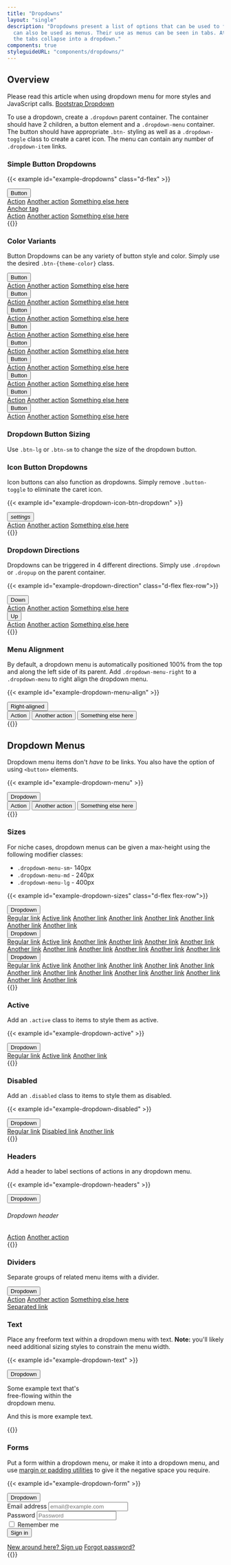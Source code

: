 ```yaml
---
title: "Dropdowns"
layout: "single"
description: "Dropdowns present a list of options that can be used to filter or sort existing content. They
  can also be used as menus. Their use as menus can be seen in tabs. At a smaller screen size,
  the tabs collapse into a dropdown."
components: true
styleguideURL: "components/dropdowns/"
---
```


## Overview

Please read this article when using dropdown menu for more styles and JavaScript calls.
<a href="https://getbootstrap.com/docs/4.6/components/dropdowns/#overview">Bootstrap Dropdown</a>

To use a dropdown, create a `.dropdown` parent container. The container should have 2
children, a button element and a `.dropdown-menu` container. The button should have
appropriate `.btn-` styling as well as a `.dropdown-toggle` class to create
a caret icon. The menu can contain any number of `.dropdown-item` links.

### Simple Button Dropdowns

{{< example id="example-dropdowns" class="d-flex" >}}
<div class="dropdown">
  <button class="btn btn-primary dropdown-toggle" type="button" data-toggle="dropdown" aria-haspopup="true" aria-expanded="false">
    Button
  </button>
  <div class="dropdown-menu">
    <a class="dropdown-item" href="#">Action</a>
    <a class="dropdown-item" href="#">Another action</a>
    <a class="dropdown-item" href="#">Something else here</a>
  </div>
</div>
<div class="dropdown ml-3">
  <a class="btn btn-primary dropdown-toggle" href="#" role="button" data-toggle="dropdown" aria-haspopup="true" aria-expanded="false">
    Anchor tag
  </a>
  <div class="dropdown-menu">
    <a class="dropdown-item" href="#">Action</a>
    <a class="dropdown-item" href="#">Another action</a>
    <a class="dropdown-item" href="#">Something else here</a>
  </div>
</div>
{{</ example >}}

### Color Variants

Button Dropdowns can be any variety of button style and color. Simply use the desired
`.btn-{theme-color}` class.

<div class="guide-example-block d-flex position-relative">
  <div class="guide-sample bg-transparent">
    <div class="d-flex">
      <div class="dropdown">
        <button class="btn btn-primary dropdown-toggle" type="button" data-toggle="dropdown" aria-haspopup="true"
          aria-expanded="false">
          Button
        </button>
        <div class="dropdown-menu">
          <a class="dropdown-item" href="#">Action</a>
          <a class="dropdown-item" href="#">Another action</a>
          <a class="dropdown-item" href="#">Something else here</a>
        </div>
      </div>
      <div class="dropdown ml-3">
        <button class="btn btn-secondary dropdown-toggle" href="#" role="button" data-toggle="dropdown"
          aria-haspopup="true" aria-expanded="false">
          Button
        </button>
        <div class="dropdown-menu">
          <a class="dropdown-item" href="#">Action</a>
          <a class="dropdown-item" href="#">Another action</a>
          <a class="dropdown-item" href="#">Something else here</a>
        </div>
      </div>
      <div class="dropdown ml-3">
        <button class="btn btn-dark dropdown-toggle" href="#" role="button" data-toggle="dropdown" aria-haspopup="true"
          aria-expanded="false">
          Button
        </button>
        <div class="dropdown-menu">
          <a class="dropdown-item" href="#">Action</a>
          <a class="dropdown-item" href="#">Another action</a>
          <a class="dropdown-item" href="#">Something else here</a>
        </div>
      </div>
    </div>
    <div class="d-flex mt-3">
      <div class="dropdown">
        <button class="btn btn-outline-primary dropdown-toggle" type="button" data-toggle="dropdown"
          aria-haspopup="true" aria-expanded="false">
          Button
        </button>
        <div class="dropdown-menu">
          <a class="dropdown-item" href="#">Action</a>
          <a class="dropdown-item" href="#">Another action</a>
          <a class="dropdown-item" href="#">Something else here</a>
        </div>
      </div>
      <div class="dropdown ml-3">
        <button class="btn btn-outline-secondary dropdown-toggle" href="#" role="button" data-toggle="dropdown"
          aria-haspopup="true" aria-expanded="false">
          Button
        </button>
        <div class="dropdown-menu">
          <a class="dropdown-item" href="#">Action</a>
          <a class="dropdown-item" href="#">Another action</a>
          <a class="dropdown-item" href="#">Something else here</a>
        </div>
      </div>
      <div class="dropdown ml-3">
        <button class="btn btn-outline-dark dropdown-toggle" href="#" role="button" data-toggle="dropdown"
          aria-haspopup="true" aria-expanded="false">
          Button
        </button>
        <div class="dropdown-menu">
          <a class="dropdown-item" href="#">Action</a>
          <a class="dropdown-item" href="#">Another action</a>
          <a class="dropdown-item" href="#">Something else here</a>
        </div>
      </div>
    </div>
    <div class="d-flex mt-3">
      <div class="dropdown">
        <button class="btn btn-text-primary dropdown-toggle" type="button" data-toggle="dropdown" aria-haspopup="true"
          aria-expanded="false">
          Button
        </button>
        <div class="dropdown-menu">
          <a class="dropdown-item" href="#">Action</a>
          <a class="dropdown-item" href="#">Another action</a>
          <a class="dropdown-item" href="#">Something else here</a>
        </div>
      </div>
      <div class="dropdown ml-3">
        <button class="btn btn-text-secondary dropdown-toggle" type="button" data-toggle="dropdown"
          aria-haspopup="true" aria-expanded="false">
          Button
        </button>
        <div class="dropdown-menu">
          <a class="dropdown-item" href="#">Action</a>
          <a class="dropdown-item" href="#">Another action</a>
          <a class="dropdown-item" href="#">Something else here</a>
        </div>
      </div>
      <div class="dropdown ml-3">
        <button class="btn btn-text-dark dropdown-toggle" type="button" data-toggle="dropdown"
          aria-haspopup="true" aria-expanded="false">
          Button
        </button>
        <div class="dropdown-menu">
          <a class="dropdown-item" href="#">Action</a>
          <a class="dropdown-item" href="#">Another action</a>
          <a class="dropdown-item" href="#">Something else here</a>
        </div>
      </div>
    </div>
  </div>
</div>

### Dropdown Button Sizing

Use `.btn-lg` or `.btn-sm` to change the size of the dropdown button.

### Icon Button Dropdowns

Icon buttons can also function as dropdowns. Simply remove `.button-toggle` to
eliminate the caret icon.

{{< example id="example-dropdown-icon-btn-dropdown" >}}
<div class="dropdown">
  <button class="btn btn-lg btn-icon-only btn-text-dark" type="button" data-toggle="dropdown" aria-haspopup="true" aria-expanded="false">
    <i class="modus-icons notranslate" aria-hidden="true">settings</i>
  </button>
  <div class="dropdown-menu">
    <a class="dropdown-item" href="#">Action</a>
    <a class="dropdown-item" href="#">Another action</a>
    <a class="dropdown-item" href="#">Something else here</a>
  </div>
</div>
{{</ example >}}

### Dropdown Directions

Dropdowns can be triggered in 4 different directions. Simply use `.dropdown` or
`.dropup` on the parent container.

{{< example id="example-dropdown-direction" class="d-flex flex-row">}}

<div class="dropdown">
  <button class="btn btn-primary dropdown-toggle" type="button" data-toggle="dropdown" aria-haspopup="true" aria-expanded="false">
    Down
  </button>
  <div class="dropdown-menu">
    <a class="dropdown-item" href="#">Action</a>
    <a class="dropdown-item" href="#">Another action</a>
    <a class="dropdown-item" href="#">Something else here</a>
  </div>
</div>
<div class="dropup ml-3">
  <button class="btn btn-primary dropdown-toggle" type="button" data-toggle="dropdown" aria-haspopup="true" aria-expanded="false">
    Up
  </button>
  <div class="dropdown-menu">
    <a class="dropdown-item" href="#">Action</a>
    <a class="dropdown-item" href="#">Another action</a>
    <a class="dropdown-item" href="#">Something else here</a>
  </div>
</div>
{{</ example >}}

### Menu Alignment

By default, a dropdown menu is automatically positioned 100% from the top and along the left side
of its parent. Add `.dropdown-menu-right` to a `.dropdown-menu` to right
align the dropdown menu.

{{< example id="example-dropdown-menu-align" >}}
<div class="btn-group">
  <button type="button" class="btn btn-primary dropdown-toggle" data-toggle="dropdown" aria-haspopup="true" aria-expanded="false">
    Right-aligned
  </button>
  <div class="dropdown-menu dropdown-menu-right">
    <button class="dropdown-item" type="button">Action</button>
    <button class="dropdown-item" type="button">Another action</button>
    <button class="dropdown-item" type="button">Something else here</button>
  </div>
</div>
{{</ example >}}

## Dropdown Menus

Dropdown menu items don't <em>have to</em> be links. You also have the option of using
`<button>` elements.

{{< example id="example-dropdown-menu" >}}
<div class="dropdown">
  <button class="btn btn-primary dropdown-toggle" type="button" data-toggle="dropdown" aria-haspopup="true" aria-expanded="false">
    Dropdown
  </button>
  <div class="dropdown-menu">
    <button class="dropdown-item" type="button">Action</button>
    <button class="dropdown-item" type="button">Another action</button>
    <button class="dropdown-item" type="button">Something else here</button>
  </div>
</div>
{{</ example >}}

### Sizes

For niche cases, dropdown menus can be given a max-height using the following modifier classes:

- `.dropdown-menu-sm`- 140px
- `.dropdown-menu-md` - 240px
- `.dropdown-menu-lg` - 400px

{{< example id="example-dropdown-sizes" class="d-flex flex-row">}}
<div class="dropdown">
  <button class="btn btn-primary dropdown-toggle mr-2" type="button" data-toggle="dropdown" aria-haspopup="true" aria-expanded="false">
    Dropdown
  </button>
<div class="dropdown-menu dropdown-menu-sm">
  <a class="dropdown-item" href="#">Regular link</a>
  <a class="dropdown-item active" href="#">Active link</a>
  <a class="dropdown-item" href="#">Another link</a>
  <a class="dropdown-item" href="#">Another link</a>
  <a class="dropdown-item" href="#">Another link</a>
  <a class="dropdown-item" href="#">Another link</a>
  <a class="dropdown-item" href="#">Another link</a>
  <a class="dropdown-item" href="#">Another link</a>
</div>
</div>
<div class="dropdown">
  <button class="btn btn-primary dropdown-toggle mr-2" type="button" data-toggle="dropdown" aria-haspopup="true" aria-expanded="false">
    Dropdown
  </button>
<div class="dropdown-menu dropdown-menu-md">
  <a class="dropdown-item" href="#">Regular link</a>
  <a class="dropdown-item active" href="#">Active link</a>
  <a class="dropdown-item" href="#">Another link</a>
  <a class="dropdown-item" href="#">Another link</a>
  <a class="dropdown-item" href="#">Another link</a>
  <a class="dropdown-item" href="#">Another link</a>
  <a class="dropdown-item" href="#">Another link</a>
  <a class="dropdown-item" href="#">Another link</a>
  <a class="dropdown-item" href="#">Another link</a>
  <a class="dropdown-item" href="#">Another link</a>
  <a class="dropdown-item" href="#">Another link</a>
  <a class="dropdown-item" href="#">Another link</a>
</div>
</div>
<div class="dropdown">
  <button class="btn btn-primary dropdown-toggle" type="button" data-toggle="dropdown" aria-haspopup="true" aria-expanded="false">
    Dropdown
  </button>
<div class="dropdown-menu dropdown-menu-lg">
  <a class="dropdown-item" href="#">Regular link</a>
  <a class="dropdown-item active" href="#">Active link</a>
  <a class="dropdown-item" href="#">Another link</a>
  <a class="dropdown-item" href="#">Another link</a>
  <a class="dropdown-item" href="#">Another link</a>
  <a class="dropdown-item" href="#">Another link</a>
  <a class="dropdown-item" href="#">Another link</a>
  <a class="dropdown-item" href="#">Another link</a>
  <a class="dropdown-item" href="#">Another link</a>
  <a class="dropdown-item" href="#">Another link</a>
  <a class="dropdown-item" href="#">Another link</a>
  <a class="dropdown-item" href="#">Another link</a>
  <a class="dropdown-item" href="#">Another link</a>
  <a class="dropdown-item" href="#">Another link</a>
</div>
</div>
{{</ example >}}

### Active

Add an `.active` class to items to style them as active.

{{< example id="example-dropdown-active" >}}
<div class="dropdown">
  <button class="btn btn-primary dropdown-toggle" type="button" data-toggle="dropdown" aria-haspopup="true" aria-expanded="false">
    Dropdown
  </button>
<div class="dropdown-menu">
  <a class="dropdown-item" href="#">Regular link</a>
  <a class="dropdown-item active" href="#">Active link</a>
  <a class="dropdown-item" href="#">Another link</a>
</div>
</div>
{{</ example >}}

### Disabled

Add an `.disabled` class to items to style them as disabled.

{{< example id="example-dropdown-disabled" >}}
<div class="dropdown">
  <button class="btn btn-primary dropdown-toggle" type="button" data-toggle="dropdown" aria-haspopup="true" aria-expanded="false">
    Dropdown
  </button>
<div class="dropdown-menu">
  <a class="dropdown-item" href="#">Regular link</a>
  <a class="dropdown-item disabled" href="#">Disabled link</a>
  <a class="dropdown-item" href="#">Another link</a>
</div>
</div>
{{</ example >}}

### Headers

Add a header to label sections of actions in any dropdown menu.

{{< example id="example-dropdown-headers" >}}
<div class="dropdown">
  <button class="btn btn-primary dropdown-toggle" type="button" data-toggle="dropdown" aria-haspopup="true" aria-expanded="false">
    Dropdown
  </button>
<div class="dropdown-menu">
  <h6 class="dropdown-header" id="dropdown-header">Dropdown header</h6>
  <a class="dropdown-item" href="#">Action</a>
  <a class="dropdown-item" href="#">Another action</a>
</div>
</div>
{{</ example >}}

### Dividers

Separate groups of related menu items with a divider.

<div class="guide-example-block d-flex position-relative">
  <div class="guide-sample menu-example">
  <div class="dropdown">
  <button class="btn btn-primary dropdown-toggle" type="button" data-toggle="dropdown" aria-haspopup="true" aria-expanded="false">
    Dropdown
  </button>
    <div class="dropdown-menu">
      <a class="dropdown-item" href="#">Action</a>
      <a class="dropdown-item" href="#">Another action</a>
      <a class="dropdown-item" href="#">Something else here</a>
      <div class="dropdown-divider"></div>
      <a class="dropdown-item" href="#">Separated link</a>
    </div>
    </div>
  </div>
</div>

### Text

Place any freeform text within a dropdown menu with text. **Note:** you'll likely
need additional sizing styles to constrain the menu width.

{{< example id="example-dropdown-text" >}}
<div class="dropdown">
  <button class="btn btn-primary dropdown-toggle" type="button" data-toggle="dropdown" aria-haspopup="true" aria-expanded="false">
    Dropdown
  </button>
<div class="dropdown-menu p-4 text-muted" style="max-width: 200px;">
  <p>
    Some example text that's free-flowing within the dropdown menu.
  </p>
  <p class="mb-0">
    And this is more example text.
  </p>
</div>
</div>
{{</ example >}}

### Forms

Put a form within a dropdown menu, or make it into a dropdown menu, and use
<a href="/utilities/padding-and-margin/">margin or padding utilities</a> to give it the negative space you require.

{{< example id="example-dropdown-form" >}}
<div class="dropdown">
  <button class="btn btn-primary dropdown-toggle" type="button" data-toggle="dropdown" aria-haspopup="true" aria-expanded="false">
    Dropdown
  </button>
<div class="dropdown-menu">
  <form class="px-4 py-3">
    <div class="form-group">
      <label for="exampleDropdownFormEmail1">Email address</label>
      <input type="email" autocomplete="email" class="form-control" id="exampleDropdownFormEmail1" placeholder="email@example.com">
    </div>
    <div class="form-group">
      <label for="exampleDropdownFormPassword1">Password</label>
      <input type="password" autocomplete="off" class="form-control" id="exampleDropdownFormPassword1" placeholder="Password">
    </div>
    <div class="form-group">
      <div class="form-check">
        <input type="checkbox" class="form-check-input" id="dropdownCheck">
        <label class="form-check-label" for="dropdownCheck">
          Remember me
        </label>
      </div>
    </div>
    <button type="submit" class="btn btn-primary">Sign in</button>
  </form>
  <div class="dropdown-divider"></div>
  <a class="dropdown-item small" href="#">New around here? Sign up</a>
  <a class="dropdown-item small" href="#">Forgot password?</a>
</div>
</div>
{{</ example >}}

<script>
  $(".dropdown-toggle").dropdown({
    display: "static"
  });
</script>
